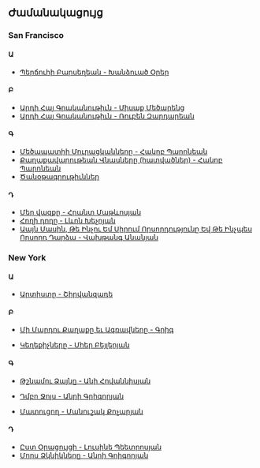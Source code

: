 ## Ժամանակացույց

### San Francisco

#### Ա 
- [Պերճուհի Բարսեղեան - Խանձուած Օրեր](%D5%8A%D5%A5%D6%80%D5%B3%D5%B8%D6%82%D5%B0%D5%AB%20%D4%B2%D5%A1%D6%80%D5%BD%D5%A5%D5%B2%D5%A5%D5%A1%D5%B6/%D4%BD%D5%A1%D5%B6%D5%B1%D5%B8%D6%82%D5%A1%D5%AE%20%D5%95%D6%80%D5%A5%D6%80%20(%D5%B0%D5%A1%D5%BF%D5%BE%D5%A1%D5%AE).pdf)

#### Բ 
- [Արդի Հայ Գրականութիւն - Միսաք Մեծարենց](%D4%B1%D6%80%D5%A4%D5%AB%20%D5%80%D5%A1%D5%B5%20%D4%B3%D6%80%D5%A1%D5%AF%D5%A1%D5%B6%D5%B8%D6%82%D5%A9%D5%AB%D6%82%D5%B6/%D5%84%D5%AB%D5%BD%D5%A1%D6%84%20%D5%84%D5%A5%D5%AE%D5%A1%D6%80%D5%A5%D5%B6%D6%81.pdf)
- [Արդի Հայ Գրականութիւն - Ռուբեն Զարդարեան](%D4%B1%D6%80%D5%A4%D5%AB%20%D5%80%D5%A1%D5%B5%20%D4%B3%D6%80%D5%A1%D5%AF%D5%A1%D5%B6%D5%B8%D6%82%D5%A9%D5%AB%D6%82%D5%B6/%D5%8C%D5%B8%D6%82%D5%A2%D5%A5%D5%B6%20%D4%B6%D5%A1%D6%80%D5%A4%D5%A1%D6%80%D5%A5%D5%A1%D5%B6.pdf)

#### Գ
- [Մեծապատիի Մուրացկանները - Հակոբ Պարոնեան](Հակոբ%20Պարոնեան/Մեծապատիի%20Մուրացկանները.pdf)
- [Քաղաքավարութեան Վնասները (հատվածներ) - Հակոբ Պարոնեան](Հակոբ%20Պարոնեան/Քաղաքավարութեան%20Վնասները%20(հատվածներ).pdf)
- [Ծանօթագրութիւններ](Հակոբ%20Պարոնեան/Ծանօթագրութիւններ.pdf)

#### Դ
- [Մեր վազքը - Հրանտ Մաթևոսյան](Հրանտ%20Մաթևոսյան/Մեր%20վազքը.txt)
- [Հողի դողը - Լևոն Խեչոյան](Լևոն%20Խեչոյան/Հողի%20դողը.txt)
- [Աայն Մասին, Թե Ինչու Եմ Սիրում Որսորդությունը Եվ Թե Ինչպես Որսորդ Դարձա - Վախթանգ Անանյան](Վախթանգ%20Անանյան/Պատմվածքներ.pdf)

### New York

#### Ա 

- [Արտիստը - Շիրվանզադե](Շիրվանզադե/Արտիստը.pdf)

#### Բ

- [Մի Մարդու Քաղաքը եւ Ագռավները - Գրիգ](%D4%B3%D6%80%D5%AB%D5%A3/%D5%84%D5%AB%20%D5%84%D5%A1%D6%80%D5%A4%D5%B8%D6%82%20%D5%94%D5%A1%D5%B2%D5%A1%D6%84%D5%A8%20%D5%A5%D6%82%20%D4%B1%D5%A3%D5%BC%D5%A1%D5%BE%D5%B6%D5%A5%D6%80%D5%A8%20.pdf)

- [Կեղեքիչները - Մհեր Բեյլերյան](%D5%84%D5%B0%D5%A5%D6%80%20%D4%B2%D5%A5%D5%B5%D5%AC%D5%A5%D6%80%D5%B5%D5%A1%D5%B6/%D4%BF%D5%A5%D5%B2%D5%A5%D6%84%D5%AB%D5%B9%D5%B6%D5%A5%D6%80%D5%A8.pdf)

#### Գ

- [Թշնամու Ձայնը - Անի Հովաննիսյան](Անի%20Հովաննիսյան/Թշնամու%20Ձայնը.pdf)

- [Դմբո Ջոյս - Անրի Գրիգորյան](Անրի%20Գրիգորյան/Դմբո%20Ջոյս.pdf)

- [Մատուցող - Մանուշակ Քոչարյան](Մանուշակ%20Քոչարյան/Մատուցող.pdf)

#### Դ

- [Ըստ Օրացույցի - Լուսինե Պեետրոսյան](Լուսինե%20Պեետրոսյան/Ըստ%20Օրացույցի.pdf)
- [Մորս Ձկնիկները - Անրի Գրիգորյան](Անրի%20Գրիգորյան/Մորս%20Ձկնիկները.pdf)
